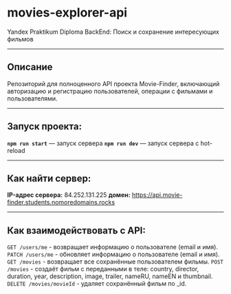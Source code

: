 # movies-explorer-api
Yandex Praktikum Diploma BackEnd: Поиск и сохранение интересующих фильмов
***
## Описание
Репозиторий для полноценного API проекта Movie-Finder, включающий авторизацию и регистрацию пользователей, операции с фильмами и пользователями.
***
## Запуск проекта:
**`npm run start`** — запуск сервера
**`npm run dev`** — запуск сервера с hot-reload
***
## Как найти сервер:
**IP-адрес сервера:** 84.252.131.225 **домен:** https://api.movie-finder.students.nomoredomains.rocks
***
## Как взаимодействовать с API:
`GET /users/me` - возвращает информацию о пользователе (email и имя).
`PATCH /users/me` - обновляет информацию о пользователе (email и имя).
`GET /movies` - возвращает все сохранённые пользователем фильмы.
`POST /movies` - создаёт фильм с переданными в теле: country, director, duration, year, description, image, trailer, nameRU, nameEN и thumbnail. 
`DELETE /movies/movieId` - удаляет сохранённый фильм по _id.
